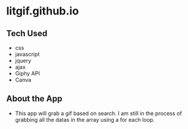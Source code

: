 # litgif.github.io

## Tech Used
- css
- javascript
- jquery
- ajax
- Giphy API
- Canva

## About the App

- This app will grab a gif based on search. I am still in the process of grabbing all the datas in the array using a for each loop. 
